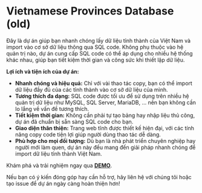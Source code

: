 # Vietnamese Provinces Database (old)

Đây là dự án giúp bạn nhanh chóng lấy dữ liệu tỉnh thành của Việt Nam và import vào cơ sở dữ liệu thông qua SQL code. Không phụ thuộc vào hệ quản trị nào, dự án cung cấp SQL code có thể áp dụng cho nhiều hệ thống khác nhau, giúp bạn tiết kiệm thời gian và công sức khi thiết lập dữ liệu.

**Lợi ích và tiện ích của dự án:**

- **Nhanh chóng và hiệu quả:** Chỉ với vài thao tác copy, bạn có thể import dữ liệu đầy đủ của các tỉnh thành vào cơ sở dữ liệu của mình.
- **Tương thích đa dạng:** SQL code được tối ưu để sử dụng trên nhiều hệ quản trị dữ liệu như MySQL, SQL Server, MariaDB, … nên bạn không cần lo lắng về vấn đề tương thích.
- **Tiết kiệm thời gian:** Không cần phải tự tạo bảng hay nhập liệu thủ công, dự án đã chuẩn bị sẵn sàng SQL code cho bạn.
- **Giao diện thân thiện:** Trang web tĩnh được thiết kế hiện đại, với các tính năng copy code tiện lợi giúp người dùng thao tác dễ dàng.
- **Phù hợp cho mọi đối tượng:** Dù bạn là nhà phát triển chuyên nghiệp hay người mới làm quen, dự án này đều mang đến giải pháp nhanh chóng để import dữ liệu tỉnh thành Việt Nam.

Khám phá và trải nghiệm ngay qua [**DEMO**](https://annpdev.github.io/vietnamese-provinces-database/).

Nếu bạn có ý kiến đóng góp hay cần hỗ trợ, hãy liên hệ với chúng tôi hoặc tạo issue để dự án ngày càng hoàn thiện hơn!
